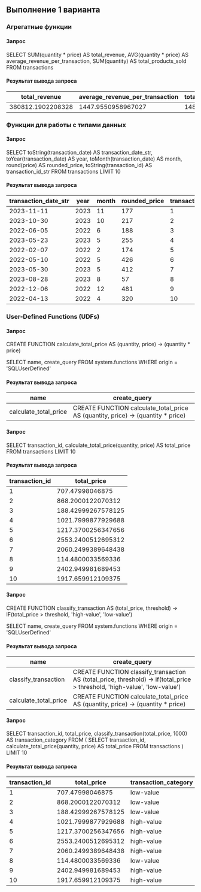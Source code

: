 ## **Выполнение 1 варианта**
### Агрегатные функции
#### **Запрос**

SELECT
    SUM(quantity * price) AS total_revenue,
    AVG(quantity * price) AS average_revenue_per_transaction,
    SUM(quantity) AS total_products_sold
FROM transactions

#### **Результат вывода запроса**

| total_revenue     | average_revenue_per_transaction | total_products_sold |
|--------------------|---------------------------------|----------------------|
| 380812.1902208328 | 1447.9550958967027             | 1489                |
### Функции для работы с типами данных
#### **Запрос**
SELECT
    toString(transaction_date) AS transaction_date_str,
    toYear(transaction_date) AS year,
    toMonth(transaction_date) AS month,
    round(price) AS rounded_price,
    toString(transaction_id) AS transaction_id_str
FROM transactions
LIMIT 10
#### **Результат вывода запроса**
| transaction_date_str | year | month | rounded_price | transaction_id_str |
|-----------------------|------|-------|---------------|--------------------|
| 2023-11-11           | 2023 |    11 |           177 | 1                  |
| 2023-10-30           | 2023 |    10 |           217 | 2                  |
| 2022-06-05           | 2022 |     6 |           188 | 3                  |
| 2023-05-23           | 2023 |     5 |           255 | 4                  |
| 2022-02-07           | 2022 |     2 |           174 | 5                  |
| 2022-05-10           | 2022 |     5 |           426 | 6                  |
| 2023-05-30           | 2023 |     5 |           412 | 7                  |
| 2023-08-28           | 2023 |     8 |            57 | 8                  |
| 2022-12-06           | 2022 |    12 |           481 | 9                  |
| 2022-04-13           | 2022 |     4 |           320 | 10                 |

### User-Defined Functions (UDFs)

#### **Запрос**
CREATE FUNCTION calculate_total_price AS (quantity, price) -> (quantity * price)

SELECT
    name,
    create_query
FROM system.functions
WHERE origin = 'SQLUserDefined'
#### **Результат вывода запроса**
| name                  | create_query                                                                      |
|-----------------------|-----------------------------------------------------------------------------------|
| calculate_total_price | CREATE FUNCTION calculate_total_price AS (quantity, price) -> (quantity * price) |


#### **Запрос**
SELECT
    transaction_id,
    calculate_total_price(quantity, price) AS total_price
FROM transactions
LIMIT 10
#### **Результат вывода запроса**

| transaction_id | total_price         |
|----------------|---------------------|
| 1              | 707.47998046875     |
| 2              | 868.2000122070312   |
| 3              | 188.42999267578125  |
| 4              | 1021.7999877929688  |
| 5              | 1217.3700256347656  |
| 6              | 2553.2400512695312  |
| 7              | 2060.2499389648438  |
| 8              | 114.4800033569336   |
| 9              | 2402.949981689453   |
| 10             | 1917.659912109375   |


#### **Запрос**
 CREATE FUNCTION classify_transaction AS (total_price, threshold) ->
    IF(total_price > threshold, 'high-value', 'low-value')

SELECT
    name,
    create_query
FROM system.functions
WHERE origin = 'SQLUserDefined'

#### **Результат вывода запроса**

| name                  | create_query                                                                                                             |
|-----------------------|--------------------------------------------------------------------------------------------------------------------------|
| classify_transaction  | CREATE FUNCTION classify_transaction AS (total_price, threshold) -> if(total_price > threshold, 'high-value', 'low-value') |
| calculate_total_price | CREATE FUNCTION calculate_total_price AS (quantity, price) -> (quantity * price)                                        |

#### **Запрос**
SELECT
    transaction_id,
    total_price,
    classify_transaction(total_price, 1000) AS transaction_category
FROM
(
    SELECT
        transaction_id,
        calculate_total_price(quantity, price) AS total_price
    FROM transactions
)
LIMIT 10
#### **Результат вывода запроса**
| transaction_id | total_price         | transaction_category |
|----------------|---------------------|-----------------------|
| 1              | 707.47998046875     | low-value            |
| 2              | 868.2000122070312   | low-value            |
| 3              | 188.42999267578125  | low-value            |
| 4              | 1021.7999877929688  | high-value           |
| 5              | 1217.3700256347656  | high-value           |
| 6              | 2553.2400512695312  | high-value           |
| 7              | 2060.2499389648438  | high-value           |
| 8              | 114.4800033569336   | low-value            |
| 9              | 2402.949981689453   | high-value           |
| 10             | 1917.659912109375   | high-value           |

